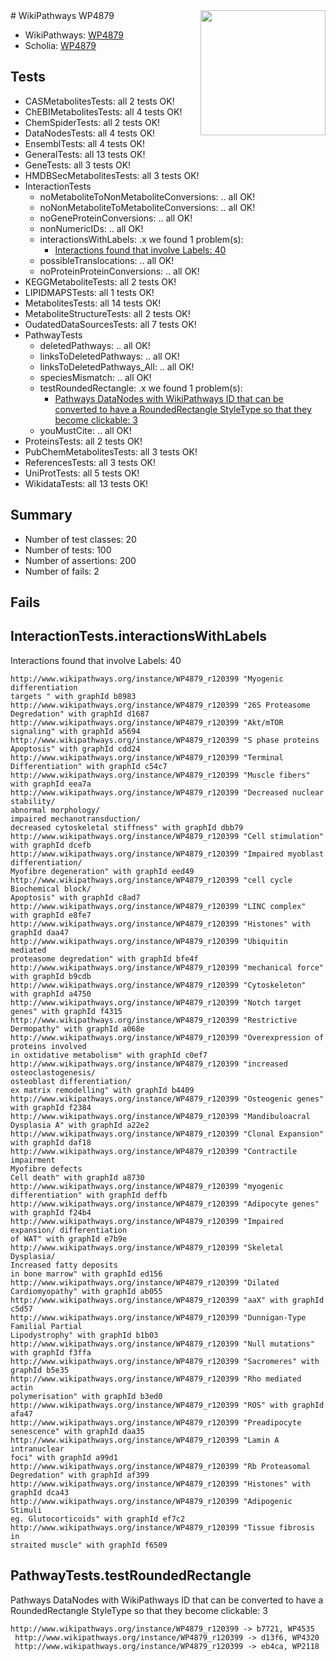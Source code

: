 <img style="float: right; width: 200px" src="https://upload.wikimedia.org/wikipedia/commons/thumb/8/83/Wplogo_with_text_500.png/640px-Wplogo_with_text_500.png" />
# WikiPathways WP4879

* WikiPathways: [WP4879](https://new.wikipathways.org/pathways/WP4879)
* Scholia: [WP4879](https://scholia.toolforge.org/wikipathways/WP4879)
## Tests
* CASMetabolitesTests: all 2 tests OK!
* ChEBIMetabolitesTests: all 4 tests OK!
* ChemSpiderTests: all 2 tests OK!
* DataNodesTests: all 4 tests OK!
* EnsemblTests: all 4 tests OK!
* GeneralTests: all 13 tests OK!
* GeneTests: all 3 tests OK!
* HMDBSecMetabolitesTests: all 3 tests OK!
* InteractionTests
    * noMetaboliteToNonMetaboliteConversions: .. all OK!
    * noNonMetaboliteToMetaboliteConversions: .. all OK!
    * noGeneProteinConversions: .. all OK!
    * nonNumericIDs: .. all OK!
    * interactionsWithLabels: .x we found 1 problem(s):
        * [Interactions found that involve Labels: 40](#fe97a915)
    * possibleTranslocations: .. all OK!
    * noProteinProteinConversions: .. all OK!
* KEGGMetaboliteTests: all 2 tests OK!
* LIPIDMAPSTests: all 1 tests OK!
* MetabolitesTests: all 14 tests OK!
* MetaboliteStructureTests: all 2 tests OK!
* OudatedDataSourcesTests: all 7 tests OK!
* PathwayTests
    * deletedPathways: .. all OK!
    * linksToDeletedPathways: .. all OK!
    * linksToDeletedPathways_All: .. all OK!
    * speciesMismatch: .. all OK!
    * testRoundedRectangle: .x we found 1 problem(s):
        * [Pathways DataNodes with WikiPathways ID that can be converted to have a RoundedRectangle StyleType so that they become clickable: 3](#9fbad3cd)
    * youMustCite: .. all OK!
* ProteinsTests: all 2 tests OK!
* PubChemMetabolitesTests: all 3 tests OK!
* ReferencesTests: all 3 tests OK!
* UniProtTests: all 5 tests OK!
* WikidataTests: all 13 tests OK!


## Summary

* Number of test classes: 20
* Number of tests: 100
* Number of assertions: 200
* Number of fails: 2

## Fails

<a name="fe97a915" />

## InteractionTests.interactionsWithLabels

Interactions found that involve Labels: 40
```
http://www.wikipathways.org/instance/WP4879_r120399 "Myogenic differentiation
targets " with graphId b8983
http://www.wikipathways.org/instance/WP4879_r120399 "26S Proteasome 
Degredation" with graphId d1687
http://www.wikipathways.org/instance/WP4879_r120399 "Akt/mTOR signaling" with graphId a5694
http://www.wikipathways.org/instance/WP4879_r120399 "S phase proteins 
Apoptosis" with graphId cdd24
http://www.wikipathways.org/instance/WP4879_r120399 "Terminal Differentiation" with graphId c54c7
http://www.wikipathways.org/instance/WP4879_r120399 "Muscle fibers" with graphId eea7a
http://www.wikipathways.org/instance/WP4879_r120399 "Decreased nuclear stability/ 
abnormal morphology/
impaired mechanotransduction/
decreased cytoskeletal stiffness" with graphId dbb79
http://www.wikipathways.org/instance/WP4879_r120399 "Cell stimulation" with graphId dcefb
http://www.wikipathways.org/instance/WP4879_r120399 "Impaired myoblast differentiation/
Myofibre degeneration" with graphId eed49
http://www.wikipathways.org/instance/WP4879_r120399 "cell cycle 
Biochemical block/
Apoptosis" with graphId c8ad7
http://www.wikipathways.org/instance/WP4879_r120399 "LINC complex" with graphId e8fe7
http://www.wikipathways.org/instance/WP4879_r120399 "Histones" with graphId daa47
http://www.wikipathways.org/instance/WP4879_r120399 "Ubiquitin mediated
proteasome degredation" with graphId bfe4f
http://www.wikipathways.org/instance/WP4879_r120399 "mechanical force" with graphId b9cdb
http://www.wikipathways.org/instance/WP4879_r120399 "Cytoskeleton" with graphId a4750
http://www.wikipathways.org/instance/WP4879_r120399 "Notch target genes" with graphId f4315
http://www.wikipathways.org/instance/WP4879_r120399 "Restrictive Dermopathy" with graphId a068e
http://www.wikipathways.org/instance/WP4879_r120399 "Overexpression of proteins involved 
in oxtidative metabolism" with graphId c0ef7
http://www.wikipathways.org/instance/WP4879_r120399 "increased osteoclastogenesis/ 
osteoblast differentiation/
ex matrix remodelling" with graphId b4409
http://www.wikipathways.org/instance/WP4879_r120399 "Osteogenic genes" with graphId f2384
http://www.wikipathways.org/instance/WP4879_r120399 "Mandibuloacral Dysplasia A" with graphId a22e2
http://www.wikipathways.org/instance/WP4879_r120399 "Clonal Expansion" with graphId daf18
http://www.wikipathways.org/instance/WP4879_r120399 "Contractile impairment
Myofibre defects
Cell death" with graphId a8730
http://www.wikipathways.org/instance/WP4879_r120399 "myogenic differentiation" with graphId deffb
http://www.wikipathways.org/instance/WP4879_r120399 "Adipocyte genes" with graphId f24b4
http://www.wikipathways.org/instance/WP4879_r120399 "Impaired expansion/ differentiation
of WAT" with graphId e7b9e
http://www.wikipathways.org/instance/WP4879_r120399 "Skeletal Dysplasia/
Increased fatty deposits 
in bone marrow" with graphId ed156
http://www.wikipathways.org/instance/WP4879_r120399 "Dilated Cardiomyopathy" with graphId ab055
http://www.wikipathways.org/instance/WP4879_r120399 "aaX" with graphId c5d57
http://www.wikipathways.org/instance/WP4879_r120399 "Dunnigan-Type Familial Partial 
Lipodystrophy" with graphId b1b03
http://www.wikipathways.org/instance/WP4879_r120399 "Null mutations" with graphId f3ffa
http://www.wikipathways.org/instance/WP4879_r120399 "Sacromeres" with graphId b5e35
http://www.wikipathways.org/instance/WP4879_r120399 "Rho mediated actin 
polymerisation" with graphId b3ed0
http://www.wikipathways.org/instance/WP4879_r120399 "ROS" with graphId afa47
http://www.wikipathways.org/instance/WP4879_r120399 "Preadipocyte senescence" with graphId daa35
http://www.wikipathways.org/instance/WP4879_r120399 "Lamin A intranuclear 
foci" with graphId a99d1
http://www.wikipathways.org/instance/WP4879_r120399 "Rb Proteasomal 
Degredation" with graphId af399
http://www.wikipathways.org/instance/WP4879_r120399 "Histones" with graphId dca43
http://www.wikipathways.org/instance/WP4879_r120399 "Adipogenic Stimuli
eg. Glutocorticoids" with graphId ef7c2
http://www.wikipathways.org/instance/WP4879_r120399 "Tissue fibrosis in 
straited muscle" with graphId f6509
```

<a name="9fbad3cd" />

## PathwayTests.testRoundedRectangle

Pathways DataNodes with WikiPathways ID that can be converted to have a RoundedRectangle StyleType so that they become clickable: 3
```
http://www.wikipathways.org/instance/WP4879_r120399 -> b7721, WP4535
 http://www.wikipathways.org/instance/WP4879_r120399 -> d13f6, WP4320
 http://www.wikipathways.org/instance/WP4879_r120399 -> eb4ca, WP2118
 ```

